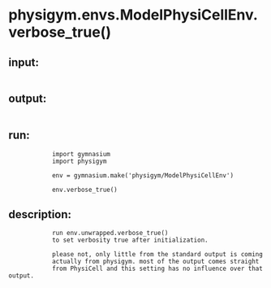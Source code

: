# physigym.envs.ModelPhysiCellEnv.verbose_true()


## input:
```

```

## output:
```

```

## run:
```
            import gymnasium
            import physigym

            env = gymnasium.make('physigym/ModelPhysiCellEnv')

            env.verbose_true()

```

## description:
```
            run env.unwrapped.verbose_true()
            to set verbosity true after initialization.

            please not, only little from the standard output is coming
            actually from physigym. most of the output comes straight
            from PhysiCell and this setting has no influence over that output.
        
```